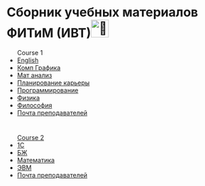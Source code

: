 <h1>Сборник учебных материалов ФИТиМ (ИВТ)<img height="40px" decoding="async" loading="lazy" src="https://cdn-0.emojis.wiki/emoji-pics-lf/telegram/clown-face-telegram.gif" alt="🤡"></h1>

<ul>Course 1
    <li><a href = "./tree/main/course%202/1C">English</li>
    <li>Комп Графика</li>
    <li>Мат анализ</li>
    <li>Планирование карьеры</li>
    <li>Программирование</li>
    <li>Физика</li>
    <li>Философия</li>
    <li>Почта преподавателей</li>

</ul>
<h1></h1>
<ul>Course 2
    <li>1С</li>
    <li>БЖ</li>
    <li>Математика</li>
    <li>ЭВМ</li>
    <li>Почта преподавателей</li>

</ul>
